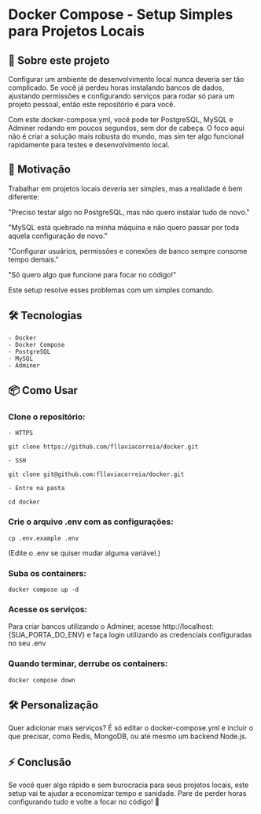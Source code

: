 # Docker Compose - Setup Simples para Projetos Locais

## 🚀 Sobre este projeto

Configurar um ambiente de desenvolvimento local nunca deveria ser tão complicado. Se você já perdeu horas instalando bancos de dados, ajustando permissões e configurando serviços para rodar só para um projeto pessoal, então este repositório é para você.

Com este docker-compose.yml, você pode ter PostgreSQL, MySQL e Adminer rodando em poucos segundos, sem dor de cabeça. O foco aqui não é criar a solução mais robusta do mundo, mas sim ter algo funcional rapidamente para testes e desenvolvimento local.

## 🎯 Motivação

Trabalhar em projetos locais deveria ser simples, mas a realidade é bem diferente:

"Preciso testar algo no PostgreSQL, mas não quero instalar tudo de novo."

"MySQL está quebrado na minha máquina e não quero passar por toda aquela configuração de novo."

"Configurar usuários, permissões e conexões de banco sempre consome tempo demais."

"Só quero algo que funcione para focar no código!"

Este setup resolve esses problemas com um simples comando.

## 🛠 Tecnologias

    - Docker
    - Docker Compose
    - PostgreSQL
    - MySQL
    - Adminer

## 📦 Como Usar

### Clone o repositório:

    - HTTPS
    
```git clone https://github.com/fllaviacorreia/docker.git```

    - SSH

```git clone git@github.com:fllaviacorreia/docker.git```

    - Entre na pasta

```cd docker```


### Crie o arquivo .env com as configurações:

```cp .env.example .env```

(Edite o .env se quiser mudar alguma variável.)


### Suba os containers:

```docker compose up -d```


### Acesse os serviços:

Para criar bancos utilizando o Adminer, acesse http://localhost:{SUA_PORTA_DO_ENV} e faça login utilizando as credenciais configuradas no seu .env


### Quando terminar, derrube os containers:

```docker compose down```


## 🛠 Personalização

Quer adicionar mais serviços? É só editar o docker-compose.yml e incluir o que precisar, como Redis, MongoDB, ou até mesmo um backend Node.js.


## ⚡ Conclusão

Se você quer algo rápido e sem burocracia para seus projetos locais, este setup vai te ajudar a economizar tempo e sanidade. Pare de perder horas configurando tudo e volte a focar no código! 🚀